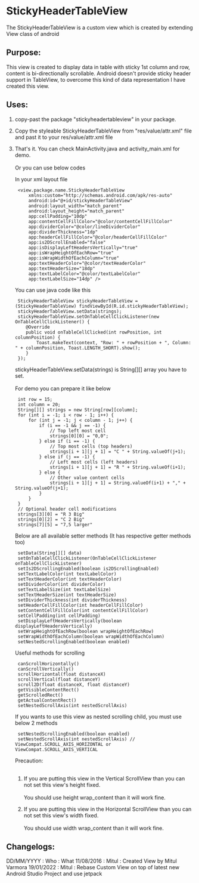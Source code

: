 # StickyHeaderTableView
The StickyHeaderTableView is a custom view which is created by extending View class of android

## Purpose:
This view is created to display data in table with sticky 1st column and row,
content is bi-directionally scrollable. Android doesn't provide sticky header support
in TableView, to overcome this kind of data representation I have created this view.

## Uses:
1. copy-past the package "stickyheadertableview" in your package.

2. Copy the styleable StickyHeaderTableView from "res/value/attr.xml" file and past it to your res/value/attr.xml file

3. That's it. You can check MainActivity.java and activity_main.xml for demo.<br/><br/>Or you can use below codes

    In your xml layout file

        <view.package.name.StickyHeaderTableView
            xmlns:custom="http://schemas.android.com/apk/res-auto"
            android:id="@+id/stickyHeaderTableView"
            android:layout_width="match_parent"
            android:layout_height="match_parent"
            app:cellPadding="10dp"
            app:contentCellFillColor="@color/contentCellFillColor"
            app:dividerColor="@color/lineDividerColor"
            app:dividerThickness="1dp"
            app:headerCellFillColor="@color/headerCellFillColor"
            app:is2DScrollEnabled="false"
            app:isDisplayLeftHeadersVertically="true"
            app:isWrapHeightOfEachRow="true"
            app:isWrapWidthOfEachColumn="true"
            app:textHeaderColor="@color/textHeaderColor"
            app:textHeaderSize="18dp"
            app:textLabelColor="@color/textLabelColor"
            app:textLabelSize="14dp" />

    You can use java code like this

        StickyHeaderTableView stickyHeaderTableView = (StickyHeaderTableView) findViewById(R.id.stickyHeaderTableView);
        stickyHeaderTableView.setData(strings);
        stickyHeaderTableView.setOnTableCellClickListener(new OnTableCellClickListener() {
           @Override
           public void onTableCellClicked(int rowPosition, int columnPosition) {
               Toast.makeText(context, "Row: " + rowPosition + ", Column: " + columnPosition, Toast.LENGTH_SHORT).show();
           }
        });

    stickyHeaderTableView.setData(strings) is String[][] array you have to set.<br/><br/>
    For demo you can prepare it like below

        int row = 15;
        int column = 20;
        String[][] strings = new String[row][column];
        for (int i = -1; i < row - 1; i++) {
            for (int j = -1; j < column - 1; j++) {
                if (i == -1 && j == -1) {
                    // Top left most cell
                    strings[0][0] = "0,0";
                } else if (i == -1) {
                    // Top most cells (top headers)
                    strings[i + 1][j + 1] = "C " + String.valueOf(j+1);
                } else if (j == -1) {
                    // Left most cells (left headers)
                    strings[i + 1][j + 1] = "R " + String.valueOf(i+1);
                } else {
                    // Other value content cells
                    strings[i + 1][j + 1] = String.valueOf(i+1) + "," + String.valueOf(j+1);
                }
            }
        }
        // Optional header cell modifications
        strings[3][0] = "R 3 Big"
        strings[0][2] = "C 2 Big"
        strings[7][5] = "7,5 larger"

    Below are all available setter methods (It has respective getter methods too)

        setData(String[][] data)
        setOnTableCellClickListener(OnTableCellClickListener onTableCellClickListener)
        setIs2DScrollingEnabled(boolean is2DScrollingEnabled)
        setTextLabelColor(int textLabelColor)
        setTextHeaderColor(int textHeaderColor)
        setDividerColor(int dividerColor)
        setTextLabelSize(int textLabelSize)
        setTextHeaderSize(int textHeaderSize)
        setDividerThickness(int dividerThickness)
        setHeaderCellFillColor(int headerCellFillColor)
        setContentCellFillColor(int contentCellFillColor)
        setCellPadding(int cellPadding)
        setDisplayLeftHeadersVertically(boolean displayLeftHeadersVertically)
        setWrapHeightOfEachRow(boolean wrapHeightOfEachRow)
        setWrapWidthOfEachColumn(boolean wrapWidthOfEachColumn)
        setNestedScrollingEnabled(boolean enabled)

     Useful methods for scrolling

        canScrollHorizontally()
        canScrollVertically()
        scrollHorizontal(float distanceX)
        scrollVertical(float distanceY)
        scroll2D(float distanceX, float distanceY)
        getVisibleContentRect()
        getScrolledRect()
        getActualContentRect()
        setNestedScrollAxis(int nestedScrollAxis)

    If you wants to use this view as nested scrolling child, you must use below 2 methods

        setNestedScrollingEnabled(boolean enabled)
        setNestedScrollAxis(int nestedScrollAxis) // ViewCompat.SCROLL_AXIS_HORIZONTAL or ViewCompat.SCROLL_AXIS_VERTICAL

    Precaution:<br/><br/>

    1. If you are putting this view in the Vertical ScrollView than you can not set this view's height fixed.
    <br/><br/>You should use height wrap_content than it will work fine.

    2. If you are putting this view in the Horizontal ScrollView than you can not set this view's width fixed.
    <br/><br/>You should use width wrap_content than it will work fine.


## Changelogs:
DD/MM/YYYY :	Who		: What
11/08/2016 :	Mitul   : Created View by Mitul Varmora
19/01/2022 :    Mitul   : Rebase Custom View on top of latest new Android Studio Project and use jetpack
